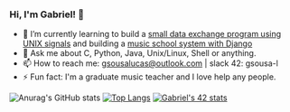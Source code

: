 ### Hi, I'm Gabriel! 👋

- 🌱 I’m currently learning to build a [small data exchange program using UNIX signals](https://github.com/gabrielsl96/minitalk) and building a [music school system with Django](https://github.com/gabrielsl96/sistemaescolademusica)
- 💬 Ask me about C, Python, Java, Unix/Linux, Shell or anything.
- 📫 How to reach me: [gsousalucas@outlook.com](mailto:gsousalucas@outlook.com) | slack 42: gsousa-l
- ⚡ Fun fact: I'm a graduate music teacher and I love help any people.

![Anurag's GitHub stats](https://github-readme-stats.vercel.app/api?username=gabrielsl96&hide=contribs,prs&show_icons=True&theme=dark)
[![Top Langs](https://github-readme-stats.vercel.app/api/top-langs/?username=gabrielsl96&layout=compact&theme=dark)](https://github.com/anuraghazra/github-readme-stats)
[![Gabriel's 42 stats](https://badge42.herokuapp.com/api/stats/gsousa-l?cursus=42cursus&privacyEmail=true)](https://github.com/JaeSeoKim/badge42)
